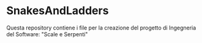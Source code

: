 # SnakesAndLadders
 Questa repository contiene i file per la creazione del progetto di Ingegneria del Software: "Scale e Serpenti"
